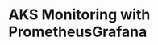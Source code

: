 # AKS Monitoring with PrometheusGrafana                                                                                                                                                                                                                                                                                  
